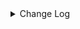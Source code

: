 <details><summary> Change Log </summary>

| Change | Commit | Version |
| --- | --- | --- |
|[Feature][Connector-V2] Jdbc mysql support read tinyint(1) to byte(tinyint) (#9373)|https://github.com/apache/seatunnel/commit/7b87aa6f12| dev |
|[Improve] JdbcInputFormat nextRecord Exception throw TableId (#9374)|https://github.com/apache/seatunnel/commit/484aef593d| dev |
|[Feature][Connector-V2][JDBC] Add presto/trino dialect  (#9388)|https://github.com/apache/seatunnel/commit/3cac2bd126| dev |
|[Feature][Connector-JDBC] Supprot read Oracle BLOB data as string instead of bytes (#9305)|https://github.com/apache/seatunnel/commit/454a88f81a|2.3.11|
|[Fix][Connector-jdbc] Fix postgresql sink trying to update unique key (#9293) (#9298)|https://github.com/apache/seatunnel/commit/d0c1de8357|2.3.11|
|[Fix][Connector-V2] Fix oceanbase mysql jdbc sink create statement error (#9267)|https://github.com/apache/seatunnel/commit/79f8125ea6|2.3.11|
|[Feature][Transform] Support define sink column type (#9114)|https://github.com/apache/seatunnel/commit/ab7119e507|2.3.11|
|[Feature][Checkpoint] Add check script for source/sink state class serialVersionUID missing (#9118)|https://github.com/apache/seatunnel/commit/4f5adeb1c7|2.3.11|
|[Fix][API] Fixed not invoke the `SinkAggregatedCommitter`&#x27;s init method (#9070)|https://github.com/apache/seatunnel/commit/df0d11d632|2.3.11|
|[Fix][Connector-V2] Fix SqlServer create table when database with dot (#9007)|https://github.com/apache/seatunnel/commit/e09445c789|2.3.11|
|[Fix][Connector-V2][OceanBase] oceanbase vector support simple vector index (#9072)|https://github.com/apache/seatunnel/commit/4140cd1d8f|2.3.11|
|[Improve][Connector-V2] Optimize dialect selection in jdbc (#8820)|https://github.com/apache/seatunnel/commit/92c62c5e63|2.3.11|
|[Fix][JDBC] fix jdbc default connection parameter invalid (#8185)|https://github.com/apache/seatunnel/commit/f85eb78b37|2.3.11|
|[Hotfix][Jdbc] Fix mysql tinyint(1) type mapping for TypeMapper (#9012)|https://github.com/apache/seatunnel/commit/5f85d7668a|2.3.11|
|[Feature][Jdbc] Add String type column split Support by charset-based splitting algorithm (#9002)|https://github.com/apache/seatunnel/commit/dbe41e74cd|2.3.11|
|[Fix][Paimon] nullable and comment attribute was lost during automatic table creation (#9020)|https://github.com/apache/seatunnel/commit/eb54fdd52c|2.3.11|
|[Fix][Connector-JDBC] Fix JDBC driver selection for data source connections (#8986)|https://github.com/apache/seatunnel/commit/a5aafa7301|2.3.11|
|[Improve][Jdbc] Upgrade sap-hana driver from 2.14.7 to 2.23.10 (#9013)|https://github.com/apache/seatunnel/commit/9ba9f169be|2.3.11|
|[Feature][Jdbc] Support sink ddl for sqlserver #8114 (#8936)|https://github.com/apache/seatunnel/commit/30aa485b38|2.3.10|
|[Fix][Connector-V2] Fix parse SqlServer JDBC Url error (#8784)|https://github.com/apache/seatunnel/commit/373d2162d3|2.3.10|
|[Improve][Jdbc] Support upsert for opengauss (#8627)|https://github.com/apache/seatunnel/commit/56110bf392|2.3.10|
|[Improve][Jdbc] Remove useless utils. (#8793)|https://github.com/apache/seatunnel/commit/36a7533e85|2.3.10|
|[Improve][Jdbc] Improve catalog connection cache (#8626)|https://github.com/apache/seatunnel/commit/6205065b25|2.3.10|
|[Fix][Connector-V2] Fix jdbc sink statement buffer wrong time to clear (#8653)|https://github.com/apache/seatunnel/commit/cf35eecdfc|2.3.10|
|[Feature][Jdbc] Support sink ddl for dameng (#8380)|https://github.com/apache/seatunnel/commit/5ff3427428|2.3.10|
|[Improve] restruct connector common options (#8634)|https://github.com/apache/seatunnel/commit/f3499a6eeb|2.3.10|
|[Improve][Jdbc] Remove oracle &#x27;v$database&#x27; query (#8571)|https://github.com/apache/seatunnel/commit/3cf09f61ca|2.3.10|
|[Fix] [Connector-V2] Postgres support for multiple primary keys (#8526)|https://github.com/apache/seatunnel/commit/04db40d973|2.3.10|
|[Feature][JDBC source] pg support char types (#8420)|https://github.com/apache/seatunnel/commit/776ac94478|2.3.9|
|[Feature][Jdbc] Support sink ddl for postgresql (#8276)|https://github.com/apache/seatunnel/commit/353bbd21a1|2.3.9|
|[Feature][Connector-V2] Support the jdbc connector for highgo db (#8282)|https://github.com/apache/seatunnel/commit/aa381cbfb4|2.3.9|
|[Improve][Jdbc] Support nvarchar in dm (#8270)|https://github.com/apache/seatunnel/commit/2f1c54ee2e|2.3.9|
|[Improve][Connector-v2] Use regex to match filedName placeholders in jdbc sink (#8222)|https://github.com/apache/seatunnel/commit/c02d4fed36|2.3.9|
|[Improve][Connector-V2] Support read comment when jdbc dialect without catalog (#8196)|https://github.com/apache/seatunnel/commit/567cd54de5|2.3.9|
|[Improve][Connector-V2] The interface supports jdbc respects the target database field type (#8031)|https://github.com/apache/seatunnel/commit/1de056a9a4|2.3.9|
|[Improve][dist]add shade check rule (#8136)|https://github.com/apache/seatunnel/commit/51ef800016|2.3.9|
|[Improve][Jdbc] Improve ddl write validate (#8158)|https://github.com/apache/seatunnel/commit/9cdaacddd9|2.3.9|
|[Feature][Jdbc] Add Jdbc default dialect for all jdbc series database without dialect (#8132)|https://github.com/apache/seatunnel/commit/399eabcd3f|2.3.9|
|[Improve][Jdbc] Refactor ddl change (#8134)|https://github.com/apache/seatunnel/commit/e1f0a238f7|2.3.9|
|[Feature][Core] Rename `result_table_name`/`source_table_name` to `plugin_input/plugin_output` (#8072)|https://github.com/apache/seatunnel/commit/c7bbd322db|2.3.9|
|[Improve][Connector-V2] Improve schema evolution on column insert after for mysql-jdbc (#8017)|https://github.com/apache/seatunnel/commit/3fb05da365|2.3.9|
|[Feature][Core] Support cdc task ddl restore for zeta (#7463)|https://github.com/apache/seatunnel/commit/8e322281ed|2.3.9|
|[Feature][transform] transform support explode (#7928)|https://github.com/apache/seatunnel/commit/132278c06a|2.3.9|
|[Feature][Connector-v2] Support schema evolution for Oracle connector (#7908)|https://github.com/apache/seatunnel/commit/79406bcc2f|2.3.9|
|[Improve][Connector-V2] Improve jdbc merge table from path and query when type is decimal (#7917)|https://github.com/apache/seatunnel/commit/8baa012ced|2.3.9|
|[Fix][Connector-V2] Fix hana type loss of precision (#7912)|https://github.com/apache/seatunnel/commit/18dcca36cd|2.3.9|
|[Feature][Connector-V2] Jdbc DB2 support upsert SQL  (#7879)|https://github.com/apache/seatunnel/commit/139919334d|2.3.9|
|[Improve][Jdbc] Optimize index name conflicts when create table for postgresql (#7875)|https://github.com/apache/seatunnel/commit/312ee866fb|2.3.9|
|[Improve][Jdbc] Support postgresql inet type. (#7820)|https://github.com/apache/seatunnel/commit/25b68b3623|2.3.9|
|[Fix][Connector-V2]Oceanbase vector database is added as the source server (#7832)|https://github.com/apache/seatunnel/commit/258f931765|2.3.9|
|[Feature][connector-v2]Support opengauss jdbc connnector using opengauss driver. (#7622)|https://github.com/apache/seatunnel/commit/bbf643772e|2.3.9|
|[Improve][Jdbc] Support save mode for the sink of jdbc-dm (#7814)|https://github.com/apache/seatunnel/commit/b87d732c81|2.3.9|
|[Feature][Restapi] Allow metrics information to be associated to logical plan nodes (#7786)|https://github.com/apache/seatunnel/commit/6b7c53d03c|2.3.9|
|[Feature][Connector-V2] SqlServer support user-defined type (#7706)|https://github.com/apache/seatunnel/commit/fb89033273|2.3.8|
|[Hotfix][CDC] Fix ddl duplicate execution error when config multi_table_sink_replica (#7634)|https://github.com/apache/seatunnel/commit/23ab3edbbb|2.3.8|
|[Feature][Connector-Paimon] Support dynamic bucket splitting improves Paimon writing efficiency (#7335)|https://github.com/apache/seatunnel/commit/bc0326cba8|2.3.8|
|[Fix][Connector-V2] Fix jdbc test case failed (#7690)|https://github.com/apache/seatunnel/commit/4f5d27f625|2.3.8|
|[Improve][Jdbc] Jdbc truncate table should check table not database (#7654)|https://github.com/apache/seatunnel/commit/0c0eb7e41b|2.3.8|
|[Feature][Connector-V2] jdbc saphana source tablepath support view and  synonym (#7670)|https://github.com/apache/seatunnel/commit/7e0c20a488|2.3.8|
|[Fix][Connector-v2] Throw Exception in sql query for JdbcCatalog in table or db exists query (#7651)|https://github.com/apache/seatunnel/commit/70ec59ce0e|2.3.8|
|[Fix][JDBC] Fix starrocks jdbc dialect catalog conflict with starrocks connector (#7578)|https://github.com/apache/seatunnel/commit/020aab422e|2.3.8|
|[Feature] Support tidb cdc connector source #7199 (#7477)|https://github.com/apache/seatunnel/commit/87ec786bd6|2.3.8|
|[bugfix] fix oracle query table length (#7627)|https://github.com/apache/seatunnel/commit/2e002ce09b|2.3.8|
|[Hotfix][Connector-v2] Fix the NullPointerException for jdbc oracle which used the table_list (#7544)|https://github.com/apache/seatunnel/commit/555028217a|2.3.8|
|[Improve][Connector-v2] Support mysql 8.1/8.2/8.3 for jdbc (#7530)|https://github.com/apache/seatunnel/commit/657fe69b26|2.3.8|
|[Improve][Connector-v2] Release resource in closeStatements even exception occurred in executeBatch (#7533)|https://github.com/apache/seatunnel/commit/590f7d110d|2.3.8|
|[Fix][Connector-V2] Fix jdbc query sql can not get table path (#7484)|https://github.com/apache/seatunnel/commit/8e0ca8f725|2.3.8|
|[Feature][Connector-V2] Add `decimal_type_narrowing` option in jdbc (#7461)|https://github.com/apache/seatunnel/commit/696f2948fa|2.3.8|
|[Improve][Connector-V2] update vectorType (#7446)|https://github.com/apache/seatunnel/commit/1bba72385b|2.3.8|
|[Improve][API] Move catalog open to SaveModeHandler (#7439)|https://github.com/apache/seatunnel/commit/8c2c5c79a1|2.3.8|
|[FIX][E2E]Modify the OceanBase test case to the latest imageChange image (#7452)|https://github.com/apache/seatunnel/commit/6abb83deab|2.3.8|
|[Feature][Connector-V2][OceanBase] Support vector types on OceanBase (#7375)|https://github.com/apache/seatunnel/commit/a6b188d552|2.3.8|
|[Improve][Connector-V2] Remove system table limit (#7391)|https://github.com/apache/seatunnel/commit/adf888e008|2.3.8|
|[Fix] Fix oracle sample data from column error (#7340)|https://github.com/apache/seatunnel/commit/2130e0d5ad|2.3.8|
|[Improve][Connector-V2] Close all ResultSet after used (#7389)|https://github.com/apache/seatunnel/commit/853e973212|2.3.8|
|[Hotifx][Jdbc] Fix MySQL unsupport &#x27;ZEROFILL&#x27; column type (#7407)|https://github.com/apache/seatunnel/commit/7130382123|2.3.8|
|[Improvement] add starrocks jdbc dialect (#7294)|https://github.com/apache/seatunnel/commit/b5140f598e|2.3.8|
|[Hotfix][Connector] Fix jdbc compile error (#7359)|https://github.com/apache/seatunnel/commit/2769ed5029|2.3.7|
|[Fix][Connector-V2][OceanBase] Remove OceanBase catalog&#x27;s dependency on mysql driver (#7311)|https://github.com/apache/seatunnel/commit/3130ae089e|2.3.7|
|[Improve][Jdbc] Skip all index when auto create table to improve performance of write (#7288)|https://github.com/apache/seatunnel/commit/dc3c23981b|2.3.7|
|[Improve][Jdbc] Remove MysqlType references in JdbcDialect (#7333)|https://github.com/apache/seatunnel/commit/16eeb1c123|2.3.7|
|[Improve][Jdbc] Merge user config primary key when create table (#7313)|https://github.com/apache/seatunnel/commit/819c685651|2.3.7|
|[Improve][Connector-v2] Optimize the way of databases and tables are checked for existence (#7261)|https://github.com/apache/seatunnel/commit/f012b2a6f0|2.3.7|
|[Feature][Jdbc] Support hive compatibleMode add inceptor dialect (#7262)|https://github.com/apache/seatunnel/commit/31e59cdf82|2.3.6|
|[Improve][Connector-v2] Optimize the count table rows for jdbc-oracle and oracle-cdc (#7248)|https://github.com/apache/seatunnel/commit/0d08b20061|2.3.6|
|[Feature][Core] Support using upstream table placeholders in sink options and auto replacement (#7131)|https://github.com/apache/seatunnel/commit/c4ca74122c|2.3.6|
|[Fix] Fix Hana type converter decimal scale is 0 convert to int error (#7167)|https://github.com/apache/seatunnel/commit/6e33a97c86|2.3.6|
|[Improve][Jdbc] Support write unicode text into sqlserver (#7159)|https://github.com/apache/seatunnel/commit/e44e8b93bc|2.3.6|
|[Improve][Jdbc] Remove user info in catalog-table options (#7178)|https://github.com/apache/seatunnel/commit/4e001be25c|2.3.6|
|[Improve][connector-v2-jdbc-mysql] Add support for MySQL 8.4 (#7151)|https://github.com/apache/seatunnel/commit/dbdbdf015b|2.3.6|
|[Feature][Connector-V2] Support jdbc hana catalog and type convertor (#6950)|https://github.com/apache/seatunnel/commit/d663398739|2.3.6|
|[Improve] Change catalog table log to debug level (#7136)|https://github.com/apache/seatunnel/commit/b111d2f843|2.3.6|
|[Improve][Connector-V2] Support schema evolution for mysql-cdc and mysql-jdbc (#6929)|https://github.com/apache/seatunnel/commit/cf91e51fc7|2.3.6|
|[connector-jdbc][bugfix] fix sqlServer create table comment special string bug (#7024)|https://github.com/apache/seatunnel/commit/403564db13|2.3.6|
|[bugfix] fix pgsql create table comment special string bug (#7022)|https://github.com/apache/seatunnel/commit/9fe844f62a|2.3.6|
|[connector-jdbc][bugfix] fix oracle create table comment special string bug (#7012)|https://github.com/apache/seatunnel/commit/a9e0f67873|2.3.6|
|[bugfix] fix mysql create table comment special string bug (#6998)|https://github.com/apache/seatunnel/commit/904e9cf785|2.3.6|
|[Improve][[Jdbc]sink sql support custom field.(#6515) (#6525)|https://github.com/apache/seatunnel/commit/ef3e61dbc4|2.3.6|
|[Feature][Jdbc] Support redshift catalog (#6992)|https://github.com/apache/seatunnel/commit/8d5cbcee74|2.3.6|
|[Improve][Connector-V2] Clean key name in catalog table (#6942)|https://github.com/apache/seatunnel/commit/a399ef48c6|2.3.6|
|[Improve][Zeta] Move SaveMode behavior to master (#6843)|https://github.com/apache/seatunnel/commit/80cf91318d|2.3.6|
|[Improve][Jdbc] Quotes the identifier for table path (#6951)|https://github.com/apache/seatunnel/commit/d70ec61f35|2.3.6|
|[Hotfix][Jdbc] Fix oracle savemode create table (#6651)|https://github.com/apache/seatunnel/commit/4b6c13e8fc|2.3.6|
|[Improve][JDBC Source] Fix Split can not be cancel (#6825)|https://github.com/apache/seatunnel/commit/ee3b7c3723|2.3.6|
|[Feature][Doris] Add Doris type converter (#6354)|https://github.com/apache/seatunnel/commit/5189991843|2.3.6|
|[Hotfix][Jdbc/CDC] Fix postgresql uuid type in jdbc read (#6684)|https://github.com/apache/seatunnel/commit/868ba4d7c7|2.3.6|
|[Improve][Connector] Add some sqlserver IDENTITY type for catalog (#6822)|https://github.com/apache/seatunnel/commit/f698396555|2.3.6|
|[Feature][Jdbc] Support the jdbc connector for InterSystems IRIS (#6797)|https://github.com/apache/seatunnel/commit/46600969bb|2.3.6|
|[Fix][MySQL]: Fix MySqlTypeConverter could not be instantiated (#6781)|https://github.com/apache/seatunnel/commit/a5609d600e|2.3.6|
|[Hotfix][Jdbc] Fix table/query columns order merge for jdbc catalog (#6771)|https://github.com/apache/seatunnel/commit/df1954d520|2.3.6|
|[Fix] Fix Oracle type converter handle negative scale in number type (#6758)|https://github.com/apache/seatunnel/commit/6d710690c5|2.3.6|
|[Improve][mysql-cdc] Support mysql 5.5 versions (#6710)|https://github.com/apache/seatunnel/commit/058f5594a3|2.3.6|
|[Improve][Jdbc] Add quote identifier for sql (#6669)|https://github.com/apache/seatunnel/commit/849d748d3d|2.3.5|
|[Improve][Jdbc] Increase tyepe converter when auto creating tables (#6617)|https://github.com/apache/seatunnel/commit/cc660206d8|2.3.5|
|[feature][connector-v2] add xugudb connector (#6561)|https://github.com/apache/seatunnel/commit/80f392afbb|2.3.5|
|[Hotfix] Fix DEFAULT TABLE problem (#6352)|https://github.com/apache/seatunnel/commit/cdb1856e84|2.3.5|
|[Improve] Improve MultiTableSinkWriter prepare commit performance (#6495)|https://github.com/apache/seatunnel/commit/2086b0e8a6|2.3.5|
|[Improve][JDBC] Optimized code style for getting jdbc field types (#6583)|https://github.com/apache/seatunnel/commit/ddca95f32c|2.3.5|
|[Improve] Add SaveMode log of process detail (#6375)|https://github.com/apache/seatunnel/commit/b0d70ce224|2.3.5|
|[Improve][Jdbc] Support custom case-sensitive config for dameng (#6510)|https://github.com/apache/seatunnel/commit/d6dcb03bf3|2.3.5|
|feat: jdbc support copy in statement. (#6443)|https://github.com/apache/seatunnel/commit/ca4a65fc00|2.3.5|
|[Improve][Jdbc] Using varchar2 datatype store string in oracle (#6392)|https://github.com/apache/seatunnel/commit/14405fa8d4|2.3.5|
|[Improve][API] Unify type system api(data &amp; type) (#5872)|https://github.com/apache/seatunnel/commit/b38c7edcc9|2.3.5|
|Fix Jdbc sink target table name error (#6269)|https://github.com/apache/seatunnel/commit/2f62235e38|2.3.4|
|[Improve][JDBC] Use PreparedStatement to sample data from column (#6242)|https://github.com/apache/seatunnel/commit/bd0e66d533|2.3.4|
|[Improve][JDBC-sink] Improve query Approximate Total Row Count of a Table (#5972)|https://github.com/apache/seatunnel/commit/8156036a2f|2.3.4|
|[Feature][JDBC、CDC] Support Short and Byte Type in spliter (#6027)|https://github.com/apache/seatunnel/commit/6f8d0a5040|2.3.4|
|[Improve] Support `int identity` type in sql server (#6186)|https://github.com/apache/seatunnel/commit/1a8da1c843|2.3.4|
|[Bugfix][JDBC、CDC] Fix Spliter Error in Case of Extensive Duplicate Data (#6026)|https://github.com/apache/seatunnel/commit/635c24e8b2|2.3.4|
| [Feature][Connector-V2][Postgres-cdc]Support for Postgres cdc (#5986)|https://github.com/apache/seatunnel/commit/97438b9402|2.3.4|
|Add date type and float type column split support (#6160)|https://github.com/apache/seatunnel/commit/b9a62e5c3f|2.3.4|
|[Improve] Extend `SupportResourceShare` to spark/flink (#5847)|https://github.com/apache/seatunnel/commit/c69da93b87|2.3.4|
|[Feature] Support `uuid` in postgres jdbc (#6185)|https://github.com/apache/seatunnel/commit/f56855098b|2.3.4|
|[Feature][Connector-V2][Oracle-cdc]Support for oracle cdc (#5196)|https://github.com/apache/seatunnel/commit/aaef22b31b|2.3.4|
|[Feature][Connector] update pgsql catalog for save mode (#6080)|https://github.com/apache/seatunnel/commit/84ce516929|2.3.4|
|[Hotfix][Jdbc] Fix dameng catalog query table sql (#6141)|https://github.com/apache/seatunnel/commit/413fa74500|2.3.4|
|[improve][catalog-postgres] Improve get column sql compatibility (#5664)|https://github.com/apache/seatunnel/commit/23ce592ad2|2.3.4|
|[Feature][Connector] update oracle catalog for save mode (#6092)|https://github.com/apache/seatunnel/commit/dfbf92769c|2.3.4|
|[Feature][Connectors-V2][Jdbc] Supports Sqlserver Niche Data Types (#6122)|https://github.com/apache/seatunnel/commit/6673f6f771|2.3.4|
|[Improve][Connector-V2][Jdbc] Shade hikari in jdbc connector (#6116)|https://github.com/apache/seatunnel/commit/dd698c95bf|2.3.4|
|[Feature][Connector] update sqlserver catalog for save mode (#6086)|https://github.com/apache/seatunnel/commit/edcaacecb1|2.3.4|
|[Feature][Connector-V2][PostgresSql] add JDBC source support string type as partition key (#6079)|https://github.com/apache/seatunnel/commit/3522eb157c|2.3.4|
|[Hotfix][Jdbc] Fix jdbc setFetchSize error (#6005)|https://github.com/apache/seatunnel/commit/d41af8a6ed|2.3.4|
|Support using multiple hadoop account (#5903)|https://github.com/apache/seatunnel/commit/d69d88d1aa|2.3.4|
|[Feature] Add unsupported datatype check for all catalog (#5890)|https://github.com/apache/seatunnel/commit/b9791285a0|2.3.4|
|[Hotfix][Split] Fix split key not support BigInteger type|https://github.com/apache/seatunnel/commit/5adf5d2b9a|2.3.4|
|[Improve] Replace SeaTunnelRowType with TableSchema in the JdbcRowConverter|https://github.com/apache/seatunnel/commit/1cc1b1b8cd|2.3.4|
|[Hotfix][Jdbc] Fix cdc updates were not filtering same primary key (#5923)|https://github.com/apache/seatunnel/commit/38d3b85814|2.3.4|
|[Improve]Change System.out.println to log output. (#5912)|https://github.com/apache/seatunnel/commit/bbedb07a9c|2.3.4|
|[Bug] Fix Hive-Jdbc use krb5 overwrite kerberosKeytabPath (#5891)|https://github.com/apache/seatunnel/commit/f0b6092c15|2.3.4|
|Reduce the time cost of getCatalogTable in jdbc (#5908)|https://github.com/apache/seatunnel/commit/51a3737578|2.3.4|
|[Improve] Improve Jdbc connector error message when datatype unsupported (#5864)|https://github.com/apache/seatunnel/commit/69f79af3a4|2.3.4|
|[Improve] Rename `getCountSql` to `getExistDataSql` (#5838)|https://github.com/apache/seatunnel/commit/2233b3a381|2.3.4|
|[Fix] Fix read from Oracle Date type value lose time (#5814)|https://github.com/apache/seatunnel/commit/2d704e36bd|2.3.4|
|[Improve][JdbcSource] Optimize catalog-table metadata merge logic (#5828)|https://github.com/apache/seatunnel/commit/7d8028a60b|2.3.4|
|[Improve][Common] Introduce new error define rule (#5793)|https://github.com/apache/seatunnel/commit/9d1b2582b2|2.3.4|
|[Feature][Hive JDBC Source] Support Hive JDBC Source Connector (#5424)|https://github.com/apache/seatunnel/commit/a64e177d06|2.3.4|
|[Improve] Remove use `SeaTunnelSink::getConsumedType` method and mark it as deprecated (#5755)|https://github.com/apache/seatunnel/commit/8de7408100|2.3.4|
|[Improve][Connector] Add field name to `DataTypeConvertor` to improve error message (#5782)|https://github.com/apache/seatunnel/commit/ab60790f0d|2.3.4|
|[Feature][Oracle] Support XMLTYPE data integration #5716 (#5723)|https://github.com/apache/seatunnel/commit/620f081adb|2.3.4|
|[Fix] Fix Postgres create table test case failed (#5778)|https://github.com/apache/seatunnel/commit/b98b6bcee3|2.3.4|
|[Improve][Jdbc] Fix database identifier (#5756)|https://github.com/apache/seatunnel/commit/dbfc8a670a|2.3.4|
|[Fix] Fix PG will not create index when using auto create table #5721|https://github.com/apache/seatunnel/commit/e5fd88dbe7|2.3.4|
|[Improve] Remove all useless `prepare`, `getProducedType` method (#5741)|https://github.com/apache/seatunnel/commit/ed94fffbb9|2.3.4|
|[feature][connector-jdbc]Add Save Mode function and Connector-JDBC (MySQL) connector has been realized (#5663)|https://github.com/apache/seatunnel/commit/eff17ccbe5|2.3.4|
|[Bug] [connector-jdbc] Nullable Column source have null data could be unexpected results. (#5560)|https://github.com/apache/seatunnel/commit/3f429e1f0a|2.3.4|
|[Improve] Add default implement for `SeaTunnelSink::setTypeInfo` (#5682)|https://github.com/apache/seatunnel/commit/86cba87450|2.3.4|
|[BUG][Connector-V2][Jdbc] support postgresql xml type  (#5724)|https://github.com/apache/seatunnel/commit/5f5d4da13f|2.3.4|
|[Improve][E2E][Jdbc] Enable IT case for Oceanbase Mysql mode (#5697)|https://github.com/apache/seatunnel/commit/879c2aa07c|2.3.4|
|[Feature][Jdbc] Support read multiple tables (#5581)|https://github.com/apache/seatunnel/commit/33fa8ff248|2.3.4|
|[Feature] Support multi-table sink (#5620)|https://github.com/apache/seatunnel/commit/81ac173189|2.3.4|
|[Improve] Remove catalog tag for config file (#5645)|https://github.com/apache/seatunnel/commit/dc509aa080|2.3.4|
|[Feature][Jdbc] Supporting more ways to configure connection parameters. (#5388)|https://github.com/apache/seatunnel/commit/d31e9478f7|2.3.4|
|[Feature][Connector-V2][Jdbc] Add OceanBase catalog (#5439)|https://github.com/apache/seatunnel/commit/cd4b7ff7d2|2.3.4|
|[BUGFIX][Catalog] oracle catalog create table repeat and oracle pg null point (#5517)|https://github.com/apache/seatunnel/commit/103da931f3|2.3.4|
|Support config column/primaryKey/constraintKey in schema (#5564)|https://github.com/apache/seatunnel/commit/eac76b4e50|2.3.4|
|[Improve] Refactor CatalogTable and add `SeaTunnelSource::getProducedCatalogTables` (#5562)|https://github.com/apache/seatunnel/commit/41173357f8|2.3.4|
|[Feature][Jdbc] Add Dameng catalog (#5451)|https://github.com/apache/seatunnel/commit/c23070919c|2.3.4|
|[Feature] Add tidb datatype convertor (#5440)|https://github.com/apache/seatunnel/commit/61391bda9f|2.3.4|
|[Feature][Connector-V2]  jdbc connector supports Kingbase database (#4803)|https://github.com/apache/seatunnel/commit/9538567159|2.3.4|
|[Feature][Catalog] Catalog add Case Conversion Definition (#5328)|https://github.com/apache/seatunnel/commit/7b5b28bdbe|2.3.4|
|[Feature][Jdbc] Jdbc database support identifier (#5089)|https://github.com/apache/seatunnel/commit/38b6d6e4bb|2.3.4|
|[Improve][Connector-v2][Jdbc] Refactor AbstractJdbcCatalog (#5096)|https://github.com/apache/seatunnel/commit/dde3104f76|2.3.4|
|[Improve][CheckStyle] Remove useless &#x27;SuppressWarnings&#x27; annotation of checkstyle. (#5260)|https://github.com/apache/seatunnel/commit/51c0d709ba|2.3.4|
|[Hotfix] Fix com.google.common.base.Preconditions to seatunnel shade one (#5284)|https://github.com/apache/seatunnel/commit/ed5eadcf73|2.3.3|
|[bug][jdbc][oracle]Fix the Oracle number type mapping problem (#5209)|https://github.com/apache/seatunnel/commit/9d3c3de90d|2.3.3|
|[BUG][Connector-V2][Jdbc] support postgresql json type  (#5194)|https://github.com/apache/seatunnel/commit/7a862d14b7|2.3.3|
|[Improve] [Connector-V2] Remove scheduler in JDBC sink #4736 (#5168)|https://github.com/apache/seatunnel/commit/3b0a393145|2.3.3|
|[CI] Split updated modules integration test for part 5 (#5208)|https://github.com/apache/seatunnel/commit/18f14d6087|2.3.3|
|[Bug] [connector-v2] PostgreSQL versions below 9.5 are compatible use cdc sync problem (#5120)|https://github.com/apache/seatunnel/commit/9af696a1dd|2.3.3|
|[Improve][Connector-v2][Jdbc]  check url not null throw friendly message (#5097)|https://github.com/apache/seatunnel/commit/b0815f2a95|2.3.3|
|[Feature][Catalog] Add JDBC Catalog auto create table (#4917)|https://github.com/apache/seatunnel/commit/63eb137671|2.3.3|
|[Feature][CDC] Support tables without primary keys (with unique keys) (#163) (#5150)|https://github.com/apache/seatunnel/commit/32b7f2b690|2.3.3|
|[Hotfix][Connector][Jdbc] Fix the problem of JdbcOutputFormat database connection leak (#4802)|https://github.com/apache/seatunnel/commit/4cc10e83e7|2.3.3|
|[Feature][JDBC Sink] Add DM upsert support (#5073)|https://github.com/apache/seatunnel/commit/5e8d982e25|2.3.3|
|[Improve] Improve savemode api (#4767)|https://github.com/apache/seatunnel/commit/4acd370d48|2.3.3|
|[Feature][Connector-V2] JDBC source support string type as partition key (#4947)|https://github.com/apache/seatunnel/commit/d1d2677658|2.3.3|
|[Feature][Connector-V2][Jdbc] Add oceanbase dialect factory (#4989)|https://github.com/apache/seatunnel/commit/7ba11cecdf|2.3.3|
|Fix XA Transaction bug (#5020)|https://github.com/apache/seatunnel/commit/852fe104bc|2.3.3|
|[Improve][CDC]Remove  driver for cdc connector (#4952)|https://github.com/apache/seatunnel/commit/b65f40c3c9|2.3.3|
|[Improve] Documentation and partial word optimization. (#4936)|https://github.com/apache/seatunnel/commit/6e8de0e2a6|2.3.3|
|[Improve][Connector-V2][Jdbc-Source] Support for Decimal types as splict keys  (#4634)|https://github.com/apache/seatunnel/commit/d56bb1ba1c|2.3.3|
|[Bugfix][zeta] Fix the deadlock issue with JDBC driver loading (#4878)|https://github.com/apache/seatunnel/commit/c30a2a1b1c|2.3.2|
|[Hotfix][Jdbc] Fix XA DataSource crash(Oracle/Dameng/SqlServer) (#4866)|https://github.com/apache/seatunnel/commit/bde19b6377|2.3.2|
|[Feature][Connector-v2] Add Snowflake Source&amp;Sink connector (#4470)|https://github.com/apache/seatunnel/commit/06c59a25f3|2.3.2|
|[Hotfix][Connector-V2][Jdbc] Fix the error of extracting primary key column in sink (#4815)|https://github.com/apache/seatunnel/commit/0eff3aeed0|2.3.2|
|[Hotfix][Connector][Jdbc] Fix reconnect throw close statement exception (#4801)|https://github.com/apache/seatunnel/commit/ea3bc1a673|2.3.2|
|[Hotfix][Connector][Jdbc] Fix sqlserver system table case sensitivity (#4806)|https://github.com/apache/seatunnel/commit/2ca7426d22|2.3.2|
|[Hotfix][Jdbc][Oracle] Fix oracle sql table identifier (#4754)|https://github.com/apache/seatunnel/commit/84cb51ff83|2.3.2|
|[Improve][Jdbc] Populate primary key when jdbc sink is created using CatalogTable (#4755)|https://github.com/apache/seatunnel/commit/4af3bf9015|2.3.2|
|[Feature][PostgreSQL-jdbc] Supports GEOMETRY data type for PostgreSQL… (#4673)|https://github.com/apache/seatunnel/commit/a5af4d9b6e|2.3.2|
|[Improve][Core] Add check of sink and source config to avoid null pointer exception. (#4734)|https://github.com/apache/seatunnel/commit/8f66ce96cb|2.3.2|
|[Hotfix][JDBC-SINK] Fix TiDBCatalog without open (#4718)|https://github.com/apache/seatunnel/commit/34a7f3eaa4|2.3.2|
|[Feature][E2E] Add mysql-cdc e2e testcase (#4639)|https://github.com/apache/seatunnel/commit/87001dfd16|2.3.2|
|[Hotfix][JDBC Sink] Fix JDBC Sink oom bug (#4690)|https://github.com/apache/seatunnel/commit/08b6f992aa|2.3.2|
|Improve the option rule for jdbc sink (#4694)|https://github.com/apache/seatunnel/commit/a6b3704414|2.3.2|
|[feature][catalog] Support for multiplexing connections (#4550)|https://github.com/apache/seatunnel/commit/41277d7f78|2.3.2|
|[Bugfix][Jdbc-Mysql Mysql-CDC] Fix MySQL BIT type incorrectly converted to Boolean type (#4671)|https://github.com/apache/seatunnel/commit/89b0099ff4|2.3.2|
|[Hotfix][Jdbc[SqlServer] Fix sqlserver jdbc url parse (#4697)|https://github.com/apache/seatunnel/commit/b24c3226ec|2.3.2|
|Revert &quot;[Improve][Catalog] refactor catalog (#4540)&quot; (#4628)|https://github.com/apache/seatunnel/commit/2d1933195d|2.3.2|
|[Feature][Connector][Jdbc] Add DataTypeConvertor for JDBC-Postgres (#4575)|https://github.com/apache/seatunnel/commit/91f5125976|2.3.2|
|[Improve][Catalog] refactor catalog (#4540)|https://github.com/apache/seatunnel/commit/b0a701cb83|2.3.2|
|[Bug] [JDBC Source] fix split exception when source table is empty (#4570)|https://github.com/apache/seatunnel/commit/c73b9331ce|2.3.2|
|[Feature][Connector][Jdbc] Add vertica connector. (#4303)|https://github.com/apache/seatunnel/commit/e6b4f98721|2.3.2|
|[Hotfix][Catalog] Filter out unavailable constrain keys (#4557)|https://github.com/apache/seatunnel/commit/5e5859546a|2.3.2|
|[Hotfix][Connector-V2][Jdbc] Simple sql has the highest priority (#4548)|https://github.com/apache/seatunnel/commit/74d4d24858|2.3.2|
|[Improve][Connector-V2][Jdbc] Jdbc source supports factory SPI (#4264)|https://github.com/apache/seatunnel/commit/a97f33797d|2.3.2|
|[Jdbc][Chore] improve the exception message when primary key not found in row (#4474)|https://github.com/apache/seatunnel/commit/06fa850da9|2.3.2|
|[hotfix][JDBC] Fix the table name is not automatically obtained when multiple tables (#4514)|https://github.com/apache/seatunnel/commit/c84d6f8d11|2.3.2|
|[Chore][Jdbc] add the log for sql and update some style (#4475)|https://github.com/apache/seatunnel/commit/a9e6503045|2.3.2|
|[Hotfix][Connector-V2][Jdbc] Set default value to false of JdbcOption: generate_sink_sql (#4471)|https://github.com/apache/seatunnel/commit/7da11c2f44|2.3.2|
|[feature][jdbc][TiDB] add TiDB catalog (#4438)|https://github.com/apache/seatunnel/commit/9a32db6fc0|2.3.2|
|[Hotfix][Connector] Fix sqlserver catalog (#4441)|https://github.com/apache/seatunnel/commit/8540c7f9f3|2.3.2|
|[Feature][CDC][SqlServer] Support multi-table read (#4377)|https://github.com/apache/seatunnel/commit/c4e3f2dc03|2.3.2|
|[Improve][JdbcSink]Fix connection failure caused by connection timeout. (#4322)|https://github.com/apache/seatunnel/commit/e1f6d3b3fd|2.3.2|
|[Hotfix][Connector-V2][Jdbc] Field aliases are not supported in the query of jdbc source. (#4158) (#4210)|https://github.com/apache/seatunnel/commit/3d7ff831f9|2.3.1|
|Change file type to file_format_type in file source/sink (#4249)|https://github.com/apache/seatunnel/commit/973a2fae3c|2.3.1|
|Change redshift type to lowercase (#4248)|https://github.com/apache/seatunnel/commit/10447ae103|2.3.1|
|Add redshift datatype convertor (#4245)|https://github.com/apache/seatunnel/commit/b19011517f|2.3.1|
|[improve][zeta] fix zeta bugs|https://github.com/apache/seatunnel/commit/3a82e8b39f|2.3.1|
|[Improve] Support MySqlCatalog Use JDBC URL With Custom Suffix|https://github.com/apache/seatunnel/commit/210d0ff1f8|2.3.1|
|[hotfix] fixed jdbc IT error|https://github.com/apache/seatunnel/commit/dd20af0a9e|2.3.1|
|Merge branch &#x27;dev&#x27; into merge/cdc|https://github.com/apache/seatunnel/commit/4324ee1912|2.3.1|
|[Improve][Project] Code format with spotless plugin.|https://github.com/apache/seatunnel/commit/423b583038|2.3.1|
|[improve][jdbc] use ReadonlyConfig instead of Config (#4236)|https://github.com/apache/seatunnel/commit/c90c58e243|2.3.1|
|[Improve][Jdbc-sink] add database field to sink config (#4199)|https://github.com/apache/seatunnel/commit/ec368902f4|2.3.1|
|[improve][jdbc] Reduce jdbc options configuration (#4218)|https://github.com/apache/seatunnel/commit/ddd8f808b5|2.3.1|
|Fix mysql get default value (#4204)|https://github.com/apache/seatunnel/commit/6848434f2d|2.3.1|
|[hotfix][zeta] fix zeta multi-table parser error (#4193)|https://github.com/apache/seatunnel/commit/98f2ad0c19|2.3.1|
|[Improve] Remove AUTO_COMMIT To Optional In JDBC OptionRule (#4194)|https://github.com/apache/seatunnel/commit/9d088017a3|2.3.1|
|[Improve] [Connector-V2] [StarRocks] Starrocks Support Auto Create Table (#4177)|https://github.com/apache/seatunnel/commit/7e0008e6fb|2.3.1|
|[improve][catalog][jdbc] Add MySQL catalog factory (#4168)|https://github.com/apache/seatunnel/commit/95e3cbf875|2.3.1|
|[Improve][build] Give the maven module a human readable name (#4114)|https://github.com/apache/seatunnel/commit/d7cd601051|2.3.1|
|Add convertor factory (#4119)|https://github.com/apache/seatunnel/commit/cbdea45d95|2.3.1|
|Add ElasticSearch catalog (#4108)|https://github.com/apache/seatunnel/commit/9ee4d8394c|2.3.1|
|Add Kafka catalog (#4106)|https://github.com/apache/seatunnel/commit/34f1f21e48|2.3.1|
|[Improve][Project] Code format with spotless plugin. (#4101)|https://github.com/apache/seatunnel/commit/a2ab166561|2.3.1|
|Add DataTypeConvertor in Catalog (#4094)|https://github.com/apache/seatunnel/commit/840c3e5eb4|2.3.1|
|[Feature] [Catalog] Support create/drop table, create/drop database in catalog (#4075)|https://github.com/apache/seatunnel/commit/d8a0be84ca|2.3.1|
| [Bug][Connector-V2][Jdbc] Fixed no exception throwing problem (#3957)|https://github.com/apache/seatunnel/commit/6ab266e594|2.3.1|
|[Bug][CDC] Fix jdbc sink generate update sql (#3940)|https://github.com/apache/seatunnel/commit/233465d4e4|2.3.1|
|[Improve][JDBC] improve jdbc sink option (#3864)|https://github.com/apache/seatunnel/commit/768a9300e8|2.3.1|
|Fix Source Class Support Parallelism judge &amp; Add UT for it (#3878)|https://github.com/apache/seatunnel/commit/ce85a8c68b|2.3.1|
|[Feature][Connector] add get source method to all source connector (#3846)|https://github.com/apache/seatunnel/commit/417178fb84|2.3.1|
|[Feature][Connector-V2] Jdbc connector support SAP HANA. (#3017)|https://github.com/apache/seatunnel/commit/fe0180fab2|2.3.1|
|[Feature][API &amp; Connector &amp; Doc] add parallelism and column projection interface (#3829)|https://github.com/apache/seatunnel/commit/b9164b8ba1|2.3.1|
|[Improve][JDBC Connector]improve option rule (#3802)|https://github.com/apache/seatunnel/commit/139256741a|2.3.1|
|[Hotfix][Jdbc Sink] fix xa transaction commit failure on pipeline restore (#3809)|https://github.com/apache/seatunnel/commit/39dae4cfd9|2.3.1|
|[Improve][Connector-V2][JDBC] Add exactly-once for JDBC source connector (#3750)|https://github.com/apache/seatunnel/commit/5328e9d847|2.3.1|
|[Improve][Connector-v2] Remove unused options for jdbc source factory (#3794)|https://github.com/apache/seatunnel/commit/861004d309|2.3.1|
|[Feature][Connector-jdbc] Fix JDBC Connector Throw Exception Error. (#3796)|https://github.com/apache/seatunnel/commit/38646b11b8|2.3.1|
|[hotfix][ST-Engine] fix jdbc connector exactly-once null pointer (#3730)|https://github.com/apache/seatunnel/commit/0c5986fbec|2.3.0|
|[Improve][connector-jdbc] Add config item enable upsert by query (#3708)|https://github.com/apache/seatunnel/commit/e1f951f782|2.3.0|
|[Hotfix][connector-v2] fix SemanticXidGenerator#generateXid indexOutOfBounds #3701 (#3705)|https://github.com/apache/seatunnel/commit/f351ceaf4b|2.3.0|
|[Hotfix][Connector-V2][jdbc] fix jdbc connection reset bug (#3670)|https://github.com/apache/seatunnel/commit/6fe0e6aece|2.3.0|
|[Improve][Connector-V2][JDBC] Unified exception for JDBC source &amp; sink (#3598)|https://github.com/apache/seatunnel/commit/865ca2bba9|2.3.0|
|[Connector][JDBC]Support Redshift sink and source (#3615)|https://github.com/apache/seatunnel/commit/8d9d8638d2|2.3.0|
|[Improve][Connectors-V2][jdbc] Adapts to multiple versions of Flink #3589|https://github.com/apache/seatunnel/commit/e77fdbbef7|2.3.0|
|[Hotfix][OptionRule] Fix option rule about all connectors (#3592)|https://github.com/apache/seatunnel/commit/226dc6a119|2.3.0|
|[Feature][Connector-V2][Doris]Add Doris Source &amp; Sink connector (#3586)|https://github.com/apache/seatunnel/commit/3d46b79614|2.3.0|
|[Feature][Connector-V2][Teradata] Add Teradata Source And Sink Connector|https://github.com/apache/seatunnel/commit/3a095d30fd|2.3.0|
|[Feature][Connector-V2][JDBC] support sqlite Source &amp; Sink (#3089)|https://github.com/apache/seatunnel/commit/a73bb3e714|2.3.0|
|Bump postgresql in /seatunnel-connectors-v2/connector-jdbc (#3559)|https://github.com/apache/seatunnel/commit/c8dfdf3e46|2.3.0|
|[feature][connector][cdc] add SeaTunnelRowDebeziumDeserializeSchema (#3499)|https://github.com/apache/seatunnel/commit/ff44db116e|2.3.0|
|[JDBC] [ORACLE] Improve Oracle Type to SeaTunnel Type Mapping (#3486)|https://github.com/apache/seatunnel/commit/8fe0dda6e2|2.3.0|
|[JDBC] [Config] Add JDBC Fetch Size Config And Custom Postgres PrepareStatement (#3478)|https://github.com/apache/seatunnel/commit/d60a705f5d|2.3.0|
|[feature][connector][jdbc] expose configurable options in JDBC (#3410)|https://github.com/apache/seatunnel/commit/72b8a73cab|2.3.0|
|[feature][connector][jdbc] Support write cdc changelog event in jdbc sink (#3444)|https://github.com/apache/seatunnel/commit/b12a908f01|2.3.0|
|[Improve][Connector-v2][Jdbc] Add AutoCommit to jdbcConfig (#3453)|https://github.com/apache/seatunnel/commit/cfb1e97853|2.3.0|
|[Improve][Connector-v2] Unset AutoCommit default to true (#3451)|https://github.com/apache/seatunnel/commit/439f686d92|2.3.0|
|[Feature][connector-v2] add tablestore source and sink  (#3309)|https://github.com/apache/seatunnel/commit/ebebf0b633|2.3.0|
|Close jdbc connection after use. (#3358)|https://github.com/apache/seatunnel/commit/219fea517c|2.3.0|
|[Improve] [Engine] Improve Engine performance. (#3216)|https://github.com/apache/seatunnel/commit/7393c47327|2.3.0|
|[Bug][Connector-V2][JDBC]fix jdbc split bug (#3220)|https://github.com/apache/seatunnel/commit/40d67ab902|2.3.0|
|[Feature][Connector-V2][JDBC] Support DB2 Source &amp; Sink (#2410)|https://github.com/apache/seatunnel/commit/bf1ef69e84|2.3.0|
|update org.postgresql:postgresql 42.3.3 to 42.4.1 (#3097)|https://github.com/apache/seatunnel/commit/2852516490|2.3.0|
|[Feature][Connector-V2][Jdbc] support gbase 8a  (#3026)|https://github.com/apache/seatunnel/commit/dc6e85d06f|2.3.0-beta|
|[Bug] [sqlserver] timestamp convert exception (#3024)|https://github.com/apache/seatunnel/commit/99ac1a655e|2.3.0-beta|
|[Feature][Connector-V2] oracle connector (#2550)|https://github.com/apache/seatunnel/commit/384ece1913|2.3.0-beta|
|[Improve][Connector-v2][jdbc] Support for specify number of partitions when parallel reading (#2950)|https://github.com/apache/seatunnel/commit/fc284ac32e|2.3.0-beta|
|[Feature][Connector-V2] add sqlserver connector (#2646)|https://github.com/apache/seatunnel/commit/05d105dea3|2.3.0-beta|
|[Improve][e2e] Unified e2e IT for DaMengDB (#2946)|https://github.com/apache/seatunnel/commit/15636bdea1|2.3.0-beta|
|[Improve][e2e] modify DM-driver by downLoad and add the value comparison of all columns (#2772)|https://github.com/apache/seatunnel/commit/f3ff39bdfe|2.3.0-beta|
|[Improve][e2e] Improve jdbc driver management (#2770)|https://github.com/apache/seatunnel/commit/f907927a35|2.3.0-beta|
|[hotfix][connector][jdbc] fix JDBC split exception (#2904)|https://github.com/apache/seatunnel/commit/57342c6545|2.3.0-beta|
|[Improve][connector-jdbc] Calculate splits only once in JdbcSourceSplitEnumerator (#2900)|https://github.com/apache/seatunnel/commit/7622f28999|2.3.0-beta|
|[Feature] [Connector-V2 E2E] Add mysql and postgres e2e test and bug fix (#2838)|https://github.com/apache/seatunnel/commit/db434adc15|2.2.0-beta|
|fix XAConnection being wrongly submitted (#2805)|https://github.com/apache/seatunnel/commit/d9a6039fd3|2.2.0-beta|
|fix spark execute exception is not thrown (#2791)|https://github.com/apache/seatunnel/commit/b1711c984e|2.2.0-beta|
|[Improve][e2e] Add driver-jar to lib (#2719)|https://github.com/apache/seatunnel/commit/d64d452c86|2.2.0-beta|
|[DEV][Api] Replace SeaTunnelContext with JobContext and remove singleton pattern (#2706)|https://github.com/apache/seatunnel/commit/cbf82f755c|2.2.0-beta|
|[Connector-V2][JDBC-connector] support Jdbc dm (#2377)|https://github.com/apache/seatunnel/commit/7278209ca2|2.2.0-beta|
|[#2606]Dependency management split (#2630)|https://github.com/apache/seatunnel/commit/fc047be69b|2.2.0-beta|
|[Bug] [connector-jdbc-v2] Fix transaction force commit when autoCommit is enabled (#2636)|https://github.com/apache/seatunnel/commit/8cd8cf7aa2|2.2.0-beta|
| [Feature][Connector-V2] Add phoenix connector sink  (#2499)|https://github.com/apache/seatunnel/commit/05ccf9d68c|2.2.0-beta|
|[Connector-V2][JDBC] Support database: greenplum (#2429)|https://github.com/apache/seatunnel/commit/3561d3878f|2.2.0-beta|
|Add jdbc connector e2e test (#2321)|https://github.com/apache/seatunnel/commit/5fbcb811c6|2.2.0-beta|
|StateT of SeaTunnelSource should extend `Serializable` (#2214)|https://github.com/apache/seatunnel/commit/8c426ef850|2.2.0-beta|
|update the condition to 1 = 0 about get table operation (#2186)|https://github.com/apache/seatunnel/commit/7c56d7143b|2.2.0-beta|
|[SeaTunnel API] [Sink] remove useless context field (#2124)|https://github.com/apache/seatunnel/commit/a31fdeedcc|2.2.0-beta|
|[bugfix] Check isOpen before closing (#2107)|https://github.com/apache/seatunnel/commit/7ec0ada2b9|2.2.0-beta|
|[API-DRAFT] [MERGE] fix merge error|https://github.com/apache/seatunnel/commit/3c0e984648|2.2.0-beta|
|merge dev to api-draft|https://github.com/apache/seatunnel/commit/d265597c64|2.2.0-beta|
|[api-draft][Optimize] Optimize module name (#2062)|https://github.com/apache/seatunnel/commit/f79e3112b1|2.2.0-beta|

</details>
